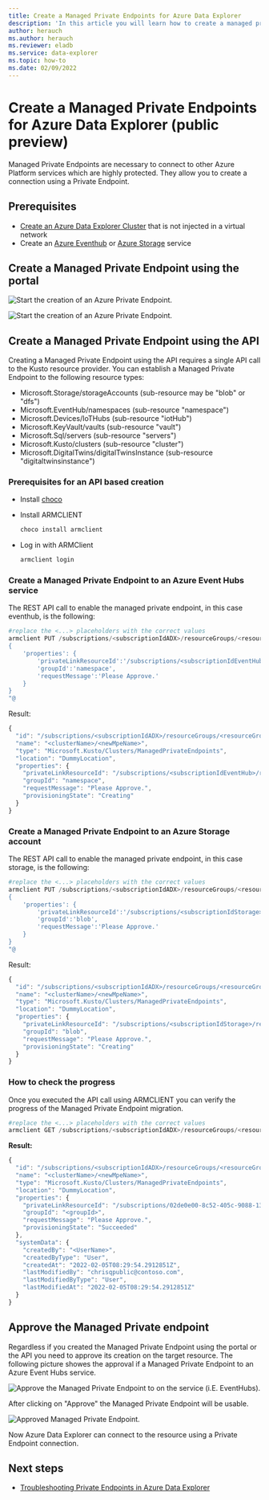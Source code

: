 ```yaml
---
title: Create a Managed Private Endpoints for Azure Data Explorer
description: 'In this article you will learn how to create a managed private endpoint for Azure Data Explorer.'
author: herauch
ms.author: herauch
ms.reviewer: eladb
ms.service: data-explorer
ms.topic: how-to
ms.date: 02/09/2022
---
```


# Create a Managed Private Endpoints for Azure Data Explorer (public preview)

Managed Private Endpoints are necessary to connect to other Azure Platform services which are highly protected. They allow you to create a connection using a Private Endpoint.

## Prerequisites

* [Create an Azure Data Explorer Cluster](create-cluster-database-portal.md) that is not injected in a virtual network
* Create an [Azure Eventhub](/azure/event-hubs/event-hubs-about) or [Azure Storage](/azure/storage/blobs/storage-blobs-overview) service

## Create a Managed Private Endpoint using the portal

![Start the creation of an Azure Private Endpoint.](media/security-network-private-endpoint/mpe-create-1.png)

![Start the creation of an Azure Private Endpoint.](media/security-network-private-endpoint/mpe-create-2.png)

## Create a Managed Private Endpoint using the API

Creating a Managed Private Endpoint using the API requires a single API call to the Kusto resource provider. You can establish a Managed Private Endpoint to the following resource types:

* Microsoft.Storage/storageAccounts (sub-resource may be "blob" or "dfs")
* Microsoft.EventHub/namespaces (sub-resource "namespace")
* Microsoft.Devices/IoTHubs (sub-resource "iotHub")
* Microsoft.KeyVault/vaults (sub-resource "vault")
* Microsoft.Sql/servers (sub-resource "servers")
* Microsoft.Kusto/clusters (sub-resource "cluster")
* Microsoft.DigitalTwins/digitalTwinsInstance (sub-resource "digitaltwinsinstance")

### Prerequisites for an API based creation

* Install [choco](https://chocolatey.org/install)
* Install ARMCLIENT

   ```powerShell
   choco install armclient
   ```

* Log in with ARMClient

   ```powerShell
   armclient login
   ```

### Create a Managed Private Endpoint to an Azure Event Hubs service

The REST API call to enable the managed private endpoint, in this case eventhub, is the following:

```powershell
#replace the <...> placeholders with the correct values
armclient PUT /subscriptions/<subscriptionIdADX>/resourceGroups/<resourceGroupNameADX>/providers/Microsoft.Kusto/clusters/<clusterName>/managedPrivateEndpoints/<newMpeName>?api-version=2022-02-01 @"
{
    'properties': {
        'privateLinkResourceId':'/subscriptions/<subscriptionIdEventHub>/resourceGroups/<resourceGroupNameEventHub>/providers/Microsoft.EventHub/namespaces/<EventHubNamespace>',
        'groupId':'namespace',
        'requestMessage':'Please Approve.'
    }
}
"@
```

Result:

```javascript
{
  "id": "/subscriptions/<subscriptionIdADX>/resourceGroups/<resourceGroupNameADX>/providers/Microsoft.Kusto/Clusters/<clusterName>/ManagedPrivateEndpoints/<newMpeName>",
  "name": "<clusterName>/<newMpeName>",
  "type": "Microsoft.Kusto/Clusters/ManagedPrivateEndpoints",
  "location": "DummyLocation",
  "properties": {
    "privateLinkResourceId": "/subscriptions/<subscriptionIdEventHub>/resourceGroups/<resourceGroupNameEventHub>/providers/Microsoft.EventHub/namespaces/<EventHubNamespace>",
    "groupId": "namespace",
    "requestMessage": "Please Approve.",
    "provisioningState": "Creating"
  }
}
```

### Create a Managed Private Endpoint to an Azure Storage account

The REST API call to enable the managed private endpoint, in this case storage, is the following:

```powershell
#replace the <...> placeholders with the correct values
armclient PUT /subscriptions/<subscriptionIdADX>/resourceGroups/<resourceGroupNameADX>/providers/Microsoft.Kusto/clusters/<clusterName>/managedPrivateEndpoints/<newMpeName>?api-version=2022-02-01 @"
{
    'properties': {
        'privateLinkResourceId':'/subscriptions/<subscriptionIdStorage>/resourceGroups/<resourceGroupNameStorage>/providers/Microsoft.Storage/storageAccounts/<storageAccountName>',
        'groupId':'blob',
        'requestMessage':'Please Approve.'
    }
}
"@
```

Result:

```javascript
{
  "id": "/subscriptions/<subscriptionIdADX>/resourceGroups/<resourceGroupNameADX>/providers/Microsoft.Kusto/Clusters/<clusterName>/ManagedPrivateEndpoints/<newMpeName>",
  "name": "<clusterName>/<newMpeName>",
  "type": "Microsoft.Kusto/Clusters/ManagedPrivateEndpoints",
  "location": "DummyLocation",
  "properties": {
    "privateLinkResourceId": "/subscriptions/<subscriptionIdStorage>/resourceGroups/<resourceGroupNameStorage>/providers/Microsoft.Storage/storageAccounts/<storageAccountName>",
    "groupId": "blob",
    "requestMessage": "Please Approve.",
    "provisioningState": "Creating"
  }
}
```

### How to check the progress

Once you executed the API call using ARMCLIENT you can verify the progress of the Managed Private Endpoint migration.

```powershell
#replace the <...> placeholders with the correct values
armclient GET /subscriptions/<subscriptionIdADX>/resourceGroups/<resourceGroupNameADX>/providers/Microsoft.Kusto/clusters/<clusterName>/managedPrivateEndpoints/<newMpeName>?api-version=2022-02-01
```

**Result:**

```javascript
{
  "id": "/subscriptions/<subscriptionIdADX>/resourceGroups/<resourceGroupNameADX>/providers/Microsoft.Kusto/Clusters/<clusterName>/ManagedPrivateEndpoints/<newMpeName>",
  "name": "<clusterName>/<newMpeName>",
  "type": "Microsoft.Kusto/Clusters/ManagedPrivateEndpoints",
  "location": "DummyLocation",
  "properties": {
    "privateLinkResourceId": "/subscriptions/02de0e00-8c52-405c-9088-1342de78293d/resourceGroups/henning-iot/providers/Microsoft.<service>/<...>/<name>",
    "groupId": "<groupId>",
    "requestMessage": "Please Approve.",
    "provisioningState": "Succeeded"
  },
  "systemData": {
    "createdBy": "<UserName>",
    "createdByType": "User",
    "createdAt": "2022-02-05T08:29:54.2912851Z",
    "lastModifiedBy": "chrisqpublic@contoso.com",
    "lastModifiedByType": "User",
    "lastModifiedAt": "2022-02-05T08:29:54.2912851Z"
  }
}
```

## Approve the Managed Private endpoint

Regardless if you created the Managed Private Endpoint using the portal or the API you need to approve its creation on the target resource. The following picture showes the approval if a Managed Private Endpoint to an Azure Event Hubs service.

![Approve the Managed Private Endpoint to on the service (i.E. EventHubs).](media/security-network-private-endpoint/pe-create-mpe-approval.png)

After clicking on "Approve" the Managed Private Endpoint will be usable.

![Approved Managed Private Endpoint.](media/security-network-private-endpoint/pe-create-mpe-approved.png)

Now Azure Data Explorer can connect to the resource using a Private Endpoint connection.

## Next steps

* [Troubleshooting Private Endpoints in Azure Data Explorer](security-network-private-endpoint-troubleshoot.md)
